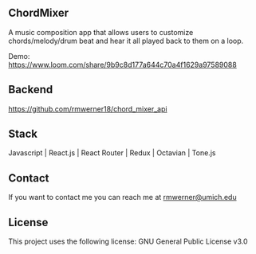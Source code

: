 ## ChordMixer
A music composition app that allows users to customize chords/melody/drum beat and hear it all played back to them on a loop.

Demo: https://www.loom.com/share/9b9c8d177a644c70a4f1629a97589088

## Backend
https://github.com/rmwerner18/chord_mixer_api

## Stack
Javascript | React.js | React Router | Redux | Octavian | Tone.js

## Contact
If you want to contact me you can reach me at rmwerner@umich.edu

## License
This project uses the following license: GNU General Public License v3.0
